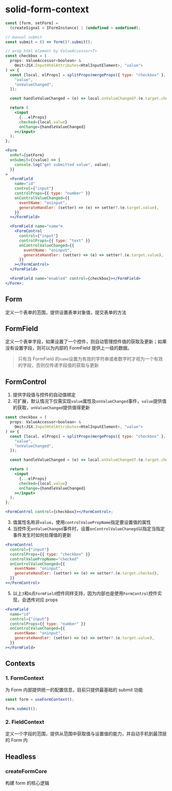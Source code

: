 # solid-form-context

```jsx
const [form, setForm] =
  (createSignal < IFormInstance) | (undefined > undefined);

// manual submit
const submit = () => form()?.submit();

// wrap html element by ValueAccessor<T>
const checkbox = (
  props: ValueAccessor<boolean> &
    Omit<JSX.InputHtmlAttributes<HtmlInputElement>, "value">
) => {
  const [local, elProps] = splitProps(mergeProps({ type: "checkbox" }, props), [
    "value",
    "onValueChanged",
  ]);

  const handleValueChanged = (e) => local.onValueChanged?.(e.target.checked);

  return (
    <input
      {...elProps}
      checked={local.value}
      onChange={handleValueChanged}
    ></input>
  );
};

<Form
  onRef={setForm}
  onSubmit={(value) => {
    console.log("get submitted value", value);
  }}
>
  <FormField
    name="id"
    control={"input"}
    controlProps={{ type: "number" }}
    onControlValueChanged={{
      eventName: "oninput",
      generateHandler: (setter) => (e) => setter?.(e.target.value),
    }}
  ></FormField>

  <FormField name="name">
    <FormControl
      control={"input"}
      controlProps={{ type: "text" }}
      onControlValueChanged={{
        eventName: "oninput",
        generateHandler: (setter) => (e) => setter?.(e.target.value),
      }}
    ></FormControl>
  </FormField>

  <FormField name="enabled" control={checkbox}></FormField>
</Form>;
```

## Form

定义一个表单的范围，提供设置表单对象值，提交表单的方法

## FormField

定义一个表单字段，如果设置了一个控件，则自动管理控件值的获取及更新；如果没有设置字段，则可以为内部的 FormField 提供上一级的数据。

> 只有当 FormField 的`name`设置为有效的字符串或者数字时才视为一个有效的字段，否则仅传递字段值的获取与更新

## FormControl

1. 提供字段值与控件的自动值绑定
2. 可扩展，默认情况下仅需实现`value`属性及`onValueChanged`事件，`value`提供值的获取，`onValueChanged`提供值得更新

```jsx
const checkbox = (
  props: ValueAccessor<boolean> &
    Omit<JSX.InputHtmlAttributes<HtmlInputElement>, "value">
) => {
  const [local, elProps] = splitProps(mergeProps({ type: "checkbox" }, props), [
    "value",
    "onValueChanged",
  ]);

  const handleValueChanged = (e) => local.onValueChanged?.(e.target.checked);

  return (
    <input
      {...elProps}
      checked={local.value}
      onChange={handleValueChanged}
    ></input>
  );
};

<FormControl control={checkbox}></FormControl>;
```

3. 值属性名称非`value`，使用`controlValuePropName`指定要设置值的属性
4. 当控件无`onValueChanged`事件时，设置`onControlValueChanegd`以指定当指定事件发生时如何处理值的更新

```jsx
<FormControl
  control={"input"}
  controlProps={{ type: "checkbox" }}
  controlValuePropName="checked"
  onControlValueChanged={{
    eventName: "oninput",
    generateHandler: (setter) => (e) => setter?.(e.target.checked),
  }}
></FormControl>
```

5. 以上`3`和`4`点`FormField`控件同样支持，因为内部也是使用`FormControl`控件实现，会透传对应 props

```jsx
<FormField
  name="id"
  control={"input"}
  controlProps={{ type: "number" }}
  onControlValueChanged={{
    eventName: "oninput",
    generateHandler: (setter) => (e) => setter?.(e.target.value),
  }}
></FormField>
```

## Contexts

### 1. FormContext

为 Form 内部提供统一的配置信息，目前只提供最基础的 submit 功能

```javascript
const form = useFormContext();

form.submit();
```

### 2. FieldContext

定义一个字段的范围，提供从范围中获取值与设置值的能力，并自动手机到最顶层的 Form 内

## Headless

### createFormCore

构建 form 的核心逻辑
